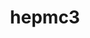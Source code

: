 ---
title: "hepmc3"
layout: cache
categories: [package, develop]
meta: {"compilers": ["gcc@11.4.0"], "num_specs": 41, "num_specs_by_stack": {"hep": 41, "root": 41}, "oss": ["ubuntu22.04"], "platforms": ["linux"], "stacks": ["hep", "root"], "targets": ["x86_64_v3"], "versions": ["3.3.0"]}
spec_details: [{"compiler": "gcc@11.4.0", "hash": "24kl6dmxw3m4od7z2u6mt5f5yodclsns", "os": "ubuntu22.04", "platform": "linux", "size": "-", "stacks": ["hep", "root"], "target": "x86_64_v3", "variants": ["build_system=cmake", "build_type=Release", "generator=make", "~interfaces", "~ipo", "~protobuf", "~python", "~rootio"], "versions": ["3.3.0"]}, {"compiler": "gcc@11.4.0", "hash": "2expmutaaqjl5ud4dc2wb4gb2lx5ysoh", "os": "ubuntu22.04", "platform": "linux", "size": "-", "stacks": ["hep", "root"], "target": "x86_64_v3", "variants": ["build_system=cmake", "build_type=Release", "generator=make", "+interfaces", "~ipo", "+protobuf", "+python", "+rootio"], "versions": ["3.3.0"]}, {"compiler": "gcc@11.4.0", "hash": "2ez6wddhh5cmtn43moxhpesvxjtfl7mu", "os": "ubuntu22.04", "platform": "linux", "size": "-", "stacks": ["hep", "root"], "target": "x86_64_v3", "variants": ["build_system=cmake", "build_type=Release", "generator=make", "~interfaces", "~ipo", "~protobuf", "~python", "~rootio"], "versions": ["3.3.0"]}, {"compiler": "gcc@11.4.0", "hash": "42jfnopqygy5zldjw5lro46nxceglwnh", "os": "ubuntu22.04", "platform": "linux", "size": "-", "stacks": ["hep", "root"], "target": "x86_64_v3", "variants": ["build_system=cmake", "build_type=Release", "generator=make", "+interfaces", "~ipo", "+protobuf", "+python", "+rootio"], "versions": ["3.3.0"]}, {"compiler": "gcc@11.4.0", "hash": "4gn46stsndz5fbh4yzfqw74pyi5ppx27", "os": "ubuntu22.04", "platform": "linux", "size": "-", "stacks": ["hep", "root"], "target": "x86_64_v3", "variants": ["build_system=cmake", "build_type=Release", "generator=make", "+interfaces", "~ipo", "+protobuf", "+python", "+rootio"], "versions": ["3.3.0"]}, {"compiler": "gcc@11.4.0", "hash": "622kk6juq6w4fv6qjwqdex25z26tqgpo", "os": "ubuntu22.04", "platform": "linux", "size": "-", "stacks": ["hep", "root"], "target": "x86_64_v3", "variants": ["build_system=cmake", "build_type=Release", "generator=make", "+interfaces", "~ipo", "+protobuf", "+python", "+rootio"], "versions": ["3.3.0"]}, {"compiler": "gcc@11.4.0", "hash": "6xxucb32ttcojhz3nenqgx7msenxghfb", "os": "ubuntu22.04", "platform": "linux", "size": "-", "stacks": ["hep", "root"], "target": "x86_64_v3", "variants": ["build_system=cmake", "build_type=Release", "generator=make", "+interfaces", "~ipo", "+protobuf", "+python", "+rootio"], "versions": ["3.3.0"]}, {"compiler": "gcc@11.4.0", "hash": "73jujewnqapjif73aqs65do6j4yqxnwf", "os": "ubuntu22.04", "platform": "linux", "size": "-", "stacks": ["hep", "root"], "target": "x86_64_v3", "variants": ["build_system=cmake", "build_type=Release", "generator=make", "+interfaces", "~ipo", "+protobuf", "+python", "+rootio"], "versions": ["3.3.0"]}, {"compiler": "gcc@11.4.0", "hash": "ak6wfsg5vyr26mbmek2xl76tsykx64bq", "os": "ubuntu22.04", "platform": "linux", "size": "-", "stacks": ["hep", "root"], "target": "x86_64_v3", "variants": ["build_system=cmake", "build_type=Release", "generator=make", "+interfaces", "~ipo", "+protobuf", "+python", "+rootio"], "versions": ["3.3.0"]}, {"compiler": "gcc@11.4.0", "hash": "aq537yhvaycdktkdvookavoropz53f7z", "os": "ubuntu22.04", "platform": "linux", "size": "-", "stacks": ["hep", "root"], "target": "x86_64_v3", "variants": ["build_system=cmake", "build_type=Release", "generator=make", "+interfaces", "~ipo", "+protobuf", "+python", "+rootio"], "versions": ["3.3.0"]}, {"compiler": "gcc@11.4.0", "hash": "atgzhzeuznux45x6sajj7bnvsk4r4nl2", "os": "ubuntu22.04", "platform": "linux", "size": "-", "stacks": ["hep", "root"], "target": "x86_64_v3", "variants": ["build_system=cmake", "build_type=Release", "generator=make", "+interfaces", "~ipo", "+protobuf", "+python", "+rootio"], "versions": ["3.3.0"]}, {"compiler": "gcc@11.4.0", "hash": "atnb4i3hztujtwk6hleptllomf26brza", "os": "ubuntu22.04", "platform": "linux", "size": "-", "stacks": ["hep", "root"], "target": "x86_64_v3", "variants": ["build_system=cmake", "build_type=Release", "generator=make", "+interfaces", "~ipo", "+protobuf", "+python", "+rootio"], "versions": ["3.3.0"]}, {"compiler": "gcc@11.4.0", "hash": "auyotxb7chjgkozbbjcwzom7sccbqnct", "os": "ubuntu22.04", "platform": "linux", "size": "-", "stacks": ["hep", "root"], "target": "x86_64_v3", "variants": ["build_system=cmake", "build_type=Release", "generator=make", "~interfaces", "~ipo", "~protobuf", "~python", "~rootio"], "versions": ["3.3.0"]}, {"compiler": "gcc@11.4.0", "hash": "b4vtwgndjhvgycnhtlwtbmhr34gj3zb2", "os": "ubuntu22.04", "platform": "linux", "size": "-", "stacks": ["hep", "root"], "target": "x86_64_v3", "variants": ["build_system=cmake", "build_type=Release", "generator=make", "+interfaces", "~ipo", "+protobuf", "+python", "+rootio"], "versions": ["3.3.0"]}, {"compiler": "gcc@11.4.0", "hash": "br5e7uc2wz4aukuxenvhuxysfc3wklgt", "os": "ubuntu22.04", "platform": "linux", "size": "-", "stacks": ["hep", "root"], "target": "x86_64_v3", "variants": ["build_system=cmake", "build_type=Release", "generator=make", "~interfaces", "~ipo", "~protobuf", "~python", "~rootio"], "versions": ["3.3.0"]}, {"compiler": "gcc@11.4.0", "hash": "d3zqlj6zgchpjtyj3vyapp4ef3k6sy4h", "os": "ubuntu22.04", "platform": "linux", "size": "-", "stacks": ["hep", "root"], "target": "x86_64_v3", "variants": ["build_system=cmake", "build_type=Release", "generator=make", "+interfaces", "~ipo", "+protobuf", "+python", "+rootio"], "versions": ["3.3.0"]}, {"compiler": "gcc@11.4.0", "hash": "eeyzq3d47zwusop3k6ogduostosecwnr", "os": "ubuntu22.04", "platform": "linux", "size": "-", "stacks": ["hep", "root"], "target": "x86_64_v3", "variants": ["build_system=cmake", "build_type=Release", "generator=make", "+interfaces", "~ipo", "+protobuf", "+python", "+rootio"], "versions": ["3.3.0"]}, {"compiler": "gcc@11.4.0", "hash": "efw6iy4pif3lptaotzumj4wj2hyjs6da", "os": "ubuntu22.04", "platform": "linux", "size": "-", "stacks": ["hep", "root"], "target": "x86_64_v3", "variants": ["build_system=cmake", "build_type=Release", "generator=make", "+interfaces", "~ipo", "+protobuf", "+python", "+rootio"], "versions": ["3.3.0"]}, {"compiler": "gcc@11.4.0", "hash": "fma5dunavhajidzujpigpdpc3oq3yhac", "os": "ubuntu22.04", "platform": "linux", "size": "-", "stacks": ["hep", "root"], "target": "x86_64_v3", "variants": ["build_system=cmake", "build_type=Release", "generator=make", "+interfaces", "~ipo", "+protobuf", "+python", "+rootio"], "versions": ["3.3.0"]}, {"compiler": "gcc@11.4.0", "hash": "fqjwwvksio43wl2qe7x6vnn6g7eepw6h", "os": "ubuntu22.04", "platform": "linux", "size": "-", "stacks": ["hep", "root"], "target": "x86_64_v3", "variants": ["build_system=cmake", "build_type=Release", "generator=make", "~interfaces", "~ipo", "~protobuf", "~python", "~rootio"], "versions": ["3.3.0"]}, {"compiler": "gcc@11.4.0", "hash": "gmmv7f2jzdfpe3l7d77p2k2irxnzaza6", "os": "ubuntu22.04", "platform": "linux", "size": "-", "stacks": ["hep", "root"], "target": "x86_64_v3", "variants": ["build_system=cmake", "build_type=Release", "generator=make", "+interfaces", "~ipo", "+protobuf", "+python", "+rootio"], "versions": ["3.3.0"]}, {"compiler": "gcc@11.4.0", "hash": "iid6nj7ceypwwtz6tenwujbwhllokjwu", "os": "ubuntu22.04", "platform": "linux", "size": "-", "stacks": ["hep", "root"], "target": "x86_64_v3", "variants": ["build_system=cmake", "build_type=Release", "generator=make", "+interfaces", "~ipo", "+protobuf", "+python", "+rootio"], "versions": ["3.3.0"]}, {"compiler": "gcc@11.4.0", "hash": "ipzrgq3ch3vs67k2pxkcsubuvfbsodsd", "os": "ubuntu22.04", "platform": "linux", "size": "-", "stacks": ["hep", "root"], "target": "x86_64_v3", "variants": ["build_system=cmake", "build_type=Release", "generator=make", "~interfaces", "~ipo", "~protobuf", "~python", "~rootio"], "versions": ["3.3.0"]}, {"compiler": "gcc@11.4.0", "hash": "jr2bg6czt2t4qjnd765kung5h66smmfn", "os": "ubuntu22.04", "platform": "linux", "size": "-", "stacks": ["hep", "root"], "target": "x86_64_v3", "variants": ["build_system=cmake", "build_type=Release", "generator=make", "+interfaces", "~ipo", "+protobuf", "+python", "+rootio"], "versions": ["3.3.0"]}, {"compiler": "gcc@11.4.0", "hash": "kfqqhts3x6z64oa6wtvmzzew5ysecoqo", "os": "ubuntu22.04", "platform": "linux", "size": "-", "stacks": ["hep", "root"], "target": "x86_64_v3", "variants": ["build_system=cmake", "build_type=Release", "generator=make", "+interfaces", "~ipo", "+protobuf", "+python", "+rootio"], "versions": ["3.3.0"]}, {"compiler": "gcc@11.4.0", "hash": "kx2aioksxcv47vyab2pjai6zjyniwkbp", "os": "ubuntu22.04", "platform": "linux", "size": "-", "stacks": ["hep", "root"], "target": "x86_64_v3", "variants": ["build_system=cmake", "build_type=Release", "generator=make", "~interfaces", "~ipo", "~protobuf", "~python", "~rootio"], "versions": ["3.3.0"]}, {"compiler": "gcc@11.4.0", "hash": "l3a3vv7lac2oy3isj2gsoe6nawp55wn6", "os": "ubuntu22.04", "platform": "linux", "size": "-", "stacks": ["hep", "root"], "target": "x86_64_v3", "variants": ["build_system=cmake", "build_type=Release", "generator=make", "+interfaces", "~ipo", "+protobuf", "+python", "+rootio"], "versions": ["3.3.0"]}, {"compiler": "gcc@11.4.0", "hash": "laqmn45fma3any4vlnpske6b4lalvg7c", "os": "ubuntu22.04", "platform": "linux", "size": "-", "stacks": ["hep", "root"], "target": "x86_64_v3", "variants": ["build_system=cmake", "build_type=Release", "generator=make", "+interfaces", "~ipo", "+protobuf", "+python", "+rootio"], "versions": ["3.3.0"]}, {"compiler": "gcc@11.4.0", "hash": "nopxkrqrskgydw3t5shtidzfvg6wlf2e", "os": "ubuntu22.04", "platform": "linux", "size": "-", "stacks": ["hep", "root"], "target": "x86_64_v3", "variants": ["build_system=cmake", "build_type=Release", "generator=make", "+interfaces", "~ipo", "+protobuf", "+python", "+rootio"], "versions": ["3.3.0"]}, {"compiler": "gcc@11.4.0", "hash": "ny3jq4c5a6e5bwd3j27ta4jrgyf6hgg3", "os": "ubuntu22.04", "platform": "linux", "size": "-", "stacks": ["hep", "root"], "target": "x86_64_v3", "variants": ["build_system=cmake", "build_type=Release", "generator=make", "+interfaces", "~ipo", "+protobuf", "+python", "+rootio"], "versions": ["3.3.0"]}, {"compiler": "gcc@11.4.0", "hash": "on44qm3hequ7mt6pgzxlhttd6tlrchso", "os": "ubuntu22.04", "platform": "linux", "size": "-", "stacks": ["hep", "root"], "target": "x86_64_v3", "variants": ["build_system=cmake", "build_type=Release", "generator=make", "~interfaces", "~ipo", "~protobuf", "~python", "~rootio"], "versions": ["3.3.0"]}, {"compiler": "gcc@11.4.0", "hash": "qmh6ev3epg2dcnqxrscmll6t6664n3wu", "os": "ubuntu22.04", "platform": "linux", "size": "-", "stacks": ["hep", "root"], "target": "x86_64_v3", "variants": ["build_system=cmake", "build_type=Release", "generator=make", "~interfaces", "~ipo", "~protobuf", "~python", "~rootio"], "versions": ["3.3.0"]}, {"compiler": "gcc@11.4.0", "hash": "rvka7z6b7tn2nvuaoahrfjr5bejlrvgt", "os": "ubuntu22.04", "platform": "linux", "size": "-", "stacks": ["hep", "root"], "target": "x86_64_v3", "variants": ["build_system=cmake", "build_type=Release", "generator=make", "+interfaces", "~ipo", "+protobuf", "+python", "+rootio"], "versions": ["3.3.0"]}, {"compiler": "gcc@11.4.0", "hash": "rxvkxcrirepcmd74ak6fiuzthcovgarr", "os": "ubuntu22.04", "platform": "linux", "size": "-", "stacks": ["hep", "root"], "target": "x86_64_v3", "variants": ["build_system=cmake", "build_type=Release", "generator=make", "+interfaces", "~ipo", "+protobuf", "+python", "+rootio"], "versions": ["3.3.0"]}, {"compiler": "gcc@11.4.0", "hash": "tdjaltsrghsbwgx2nkbmpg4xjtallfaf", "os": "ubuntu22.04", "platform": "linux", "size": "-", "stacks": ["hep", "root"], "target": "x86_64_v3", "variants": ["build_system=cmake", "build_type=Release", "generator=make", "~interfaces", "~ipo", "~protobuf", "~python", "~rootio"], "versions": ["3.3.0"]}, {"compiler": "gcc@11.4.0", "hash": "tebb7d3d6a4ndq6pw3mpq4t6k4ltjmru", "os": "ubuntu22.04", "platform": "linux", "size": "-", "stacks": ["hep", "root"], "target": "x86_64_v3", "variants": ["build_system=cmake", "build_type=Release", "generator=make", "+interfaces", "~ipo", "+protobuf", "+python", "+rootio"], "versions": ["3.3.0"]}, {"compiler": "gcc@11.4.0", "hash": "ttbqyc7c3lfcacchkpmsunsbk2yjza6n", "os": "ubuntu22.04", "platform": "linux", "size": "-", "stacks": ["hep", "root"], "target": "x86_64_v3", "variants": ["build_system=cmake", "build_type=Release", "generator=make", "~interfaces", "~ipo", "~protobuf", "~python", "~rootio"], "versions": ["3.3.0"]}, {"compiler": "gcc@11.4.0", "hash": "uyh7hqyxx4w5pzwoydmr6g3zufm3fggg", "os": "ubuntu22.04", "platform": "linux", "size": "-", "stacks": ["hep", "root"], "target": "x86_64_v3", "variants": ["build_system=cmake", "build_type=Release", "generator=make", "~interfaces", "~ipo", "~protobuf", "~python", "~rootio"], "versions": ["3.3.0"]}, {"compiler": "gcc@11.4.0", "hash": "wbsqv6c3foewjpstm6w7wtyuprnmajl5", "os": "ubuntu22.04", "platform": "linux", "size": "-", "stacks": ["hep", "root"], "target": "x86_64_v3", "variants": ["build_system=cmake", "build_type=Release", "generator=make", "~interfaces", "~ipo", "~protobuf", "~python", "~rootio"], "versions": ["3.3.0"]}, {"compiler": "gcc@11.4.0", "hash": "wrbkjudiiffdrb3j6bndx4avooq2chyq", "os": "ubuntu22.04", "platform": "linux", "size": "-", "stacks": ["hep", "root"], "target": "x86_64_v3", "variants": ["build_system=cmake", "build_type=Release", "generator=make", "~interfaces", "~ipo", "~protobuf", "~python", "~rootio"], "versions": ["3.3.0"]}, {"compiler": "gcc@11.4.0", "hash": "yrjuhg6aduxlqfqclvayj2kc3qbys7un", "os": "ubuntu22.04", "platform": "linux", "size": "-", "stacks": ["hep", "root"], "target": "x86_64_v3", "variants": ["build_system=cmake", "build_type=Release", "generator=make", "+interfaces", "~ipo", "+protobuf", "+python", "+rootio"], "versions": ["3.3.0"]}]
---